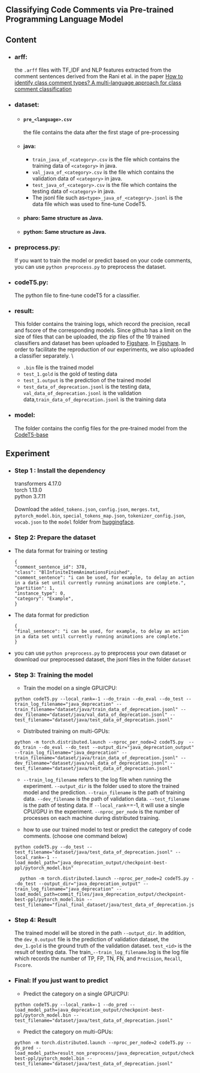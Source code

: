 ## Classifying Code Comments via Pre-trained Programming Language Model


## Content
- ### arff: 
    the `.arff` files with TF_IDF and NLP features extracted from the comment sentences derived from the  Rani et al. in the paper [How to identify class comment types? A multi-language approach for class comment classification](https://www.sciencedirect.com/science/article/pii/S0164121221001448)
- ### dataset:
  - #### `pre_<language>.csv`
    the file contains the data after the first stage of pre-processing
  - #### java: 
    - `train_java_of_<category>.csv` is the file which contains the training data of `<category>` in java.
    - `val_java_of_<category>.csv` is the file which contains the validation  data of `<category>` in java.
    - `test_java_of_<category>.csv` is the file which contains the testing data of `<category>` in java.
    - The jsonl file such as`<type>_java_of_<category>.jsonl` is the data file which was used to fine-tune CodeT5.
  - #### pharo: Same structure as Java.
  - #### python: Same structure as Java.
- ### preprocess.py: 
    If you want to train the model or predict based on your code comments, you can use `python preprocess.py` to preprocess the dataset. 
- ### codeT5.py: 
    The python file to fine-tune codeT5 for a classifier.
- ### result: 
    This folder contains the training logs, which record the precision, recall  and fscore of the corresponding models. Since github has a limit on the size of files that can be uploaded, the zip files of the 19 trained classifiers and dataset has been uploaded to [Figshare](https://figshare.com/articles/dataset/Classifier_zip/22083500). 
    In [Figshare](https://figshare.com/articles/dataset/java_deprecation/22084031). 
    In order to facilitate the reproduction of our experiments, we also uploaded a classifier separately. \
    - `.bin` file is the trained model
    - `test_1.gold` is the gold of testing data
    - `test_1.output` is the prediction of the trained model
    - `test_data_of_deprecation.jsonl` is the testing data,  `val_data_of_deprecation.jsonl` is the validation data,`train_data_of_deprecation.jsonl` is the training data

- ### model:
  The folder contains the config files for the pre-trained model from the [CodeT5-base](https://huggingface.co/Salesforce/codet5-base/tree/main)

## Experiment
- ### Step 1 : Install the dependency
  transformers 4.17.0  
  torch 1.13.0 \
  python 3.7.11 \
  \
  Download the `added_tokens.json`, `config.json`, `merges.txt`, `pytorch_model.bin`, `special_tokens_map.json`, `tokenizer_config.json`, `vocab.json` to the `model` folder from [huggingface](https://huggingface.co/Salesforce/codet5-base/tree/main).
- ### Step 2: Prepare the dataset 
- The data format for training or testing
  ```
  {
  "comment_sentence_id": 378,
  "class": "BlInfiniteItemAnimationsFinished",
  "comment_sentence": "i can be used, for example, to delay an action in a data set until currently running animations are complete.",
  "partition": 1,
  "instance_type": 0,
  "category": "Example",
  }
  ```
- The data format for prediction 
  ```
  {
  "final_sentence": "i can be used, for example, to delay an action in a data set until currently running animations are complete."
  }
  ```
- you can use `python preprocess.py` to preprocess your own dataset or download our preprocessed dataset, the jsonl files in the folder `dataset`
- ### Step 3: Training the model
    - Train the model on a single GPU/CPU:
    ```commandline
    python codeT5.py --local_rank=-1 --do_train --do_eval --do_test --train_log_filename="java_deprecation" --train_filename="dataset/java/train_data_of_deprecation.jsonl" --dev_filename="dataset/java/val_data_of_deprecation.jsonl" --test_filename="dataset/java/test_data_of_deprecation.jsonl"
    ```
  
    - Distributed training on multi-GPUs: 
    ```commandline
    python -m torch.distributed.launch --nproc_per_node=2 codeT5.py  --do_train --do_eval --do_test --output_dir="java_deprecation_output" --train_log_filename="java_deprecation" --train_filename="dataset/java/train_data_of_deprecation.jsonl" --dev_filename="dataset/java/val_data_of_deprecation.jsonl" --test_filename="dataset/java/test_data_of_deprecation.jsonl"
    ```    
    - `--train_log_filename` refers to the log file when running the experiment. `--output_dir` is the folder used to store the trained model and the prediction. `--train_filename` is the path of training data. `--dev_filename` is the path of validation data.  `--test_filename` is the path of testing data. If `--local_rank`==-1, it will  use a single CPU/GPU in the experiment. `--nproc_per_node` is the number of processes on each machine during distributed training.
  
    - how to use our trained model to test or predict the category of code comments. (choose one command below)
    ```commandline
    python codeT5.py --do_test --test_filename="dataset/java/test_data_of_deprecation.jsonl" --local_rank=-1 --load_model_path="java_deprecation_output/checkpoint-best-ppl/pytorch_model.bin"
  ```
  
  ```commandline
    python -m torch.distributed.launch --nproc_per_node=2 codeT5.py --do_test --output_dir="java_deprecation_output" --train_log_filename="java_deprecation" --load_model_path=commit_files/java_deprecation_output/checkpoint-best-ppl/pytorch_model.bin --test_filename="final_final_dataset/java/test_data_of_deprecation.jsonl"
  ```
- ### Step 4: Result
  The trained model will be stored in the path `--output_dir`. In addition, the `dev_0.output` file is the prediction of validation dataset, the `dev_1.gold` is the ground truth of the validation dataset. `test_<id>` is the result of testing data. The train_`--train_log_filename`.log is the log file which records the number of TP, FP, TN, FN, and `Precision`, `Recall`, `Fscore`.

- ### Final: If you just want to predict
    - Predict the category on a single GPU/CPU:
    ``` commandline
    python codeT5.py --local_rank=-1 --do_pred --load_model_path=java_deprecation_output/checkpoint-best-ppl/pytorch_model.bin --test_filename="dataset/java/test_data_of_deprecation.jsonl"
    ```  

  - Predict the category on multi-GPUs:
  ```commandline
  python -m torch.distributed.launch --nproc_per_node=2 codeT5.py --do_pred --load_model_path=result_non_preprocess/java_deprecation_output/checkpoint-best-ppl/pytorch_model.bin --test_filename="dataset/java/test_data_of_deprecation.jsonl"
   ```
  

  
        



